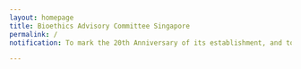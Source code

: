 ```yaml
---
layout: homepage
title: Bioethics Advisory Committee Singapore
permalink: /
notification: To mark the 20th Anniversary of its establishment, and to celebrate the achievements and work accomplished for the last 20 years, the BAC will be holding its 20th Anniversary Virtual Public Conference from 17-18 June 2021. <a href=“https://www.bacvirtualconference.com/”>Register now!</a>

---
```

<!-- Type your notification here - the notification bar will not appear if this is empty. For other changes, refer to _data/homepage.yml to edit the homepage -->
